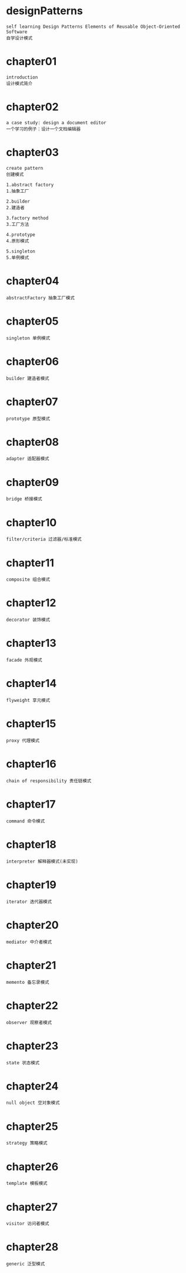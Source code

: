 # designPatterns
    self learning Design Patterns Elements of Reusable Object-Oriented Software
    自学设计模式

# chapter01
    introduction
    设计模式简介

# chapter02
    a case study: design a document editor
    一个学习的例子：设计一个文档编辑器

# chapter03
    create pattern
    创建模式

    1.abstract factory
    1.抽象工厂

    2.builder
    2.建造者

    3.factory method
    3.工厂方法

    4.prototype
    4.原形模式

    5.singleton
    5.单例模式

# chapter04
    abstractFactory 抽象工厂模式

# chapter05
    singleton 单例模式

# chapter06
    builder 建造者模式

# chapter07
    prototype 原型模式

# chapter08
    adapter 适配器模式

# chapter09
    bridge 桥接模式

# chapter10
    filter/criteria 过滤器/标准模式

# chapter11
    composite 组合模式

# chapter12
    decorator 装饰模式

# chapter13
    facade 外观模式

# chapter14
    flyweight 享元模式

# chapter15
    proxy 代理模式

# chapter16
    chain of responsibility 责任链模式

# chapter17
    command 命令模式

# chapter18
    interpreter 解释器模式(未实现)

# chapter19
    iterator 迭代器模式

# chapter20
    mediator 中介者模式

# chapter21
    memento 备忘录模式

# chapter22
    observer 观察者模式

# chapter23
    state 状态模式

# chapter24
    null object 空对象模式

# chapter25
    strategy 策略模式

# chapter26
    template 模板模式

# chapter27
    visitor 访问者模式

# chapter28
    generic 泛型模式
